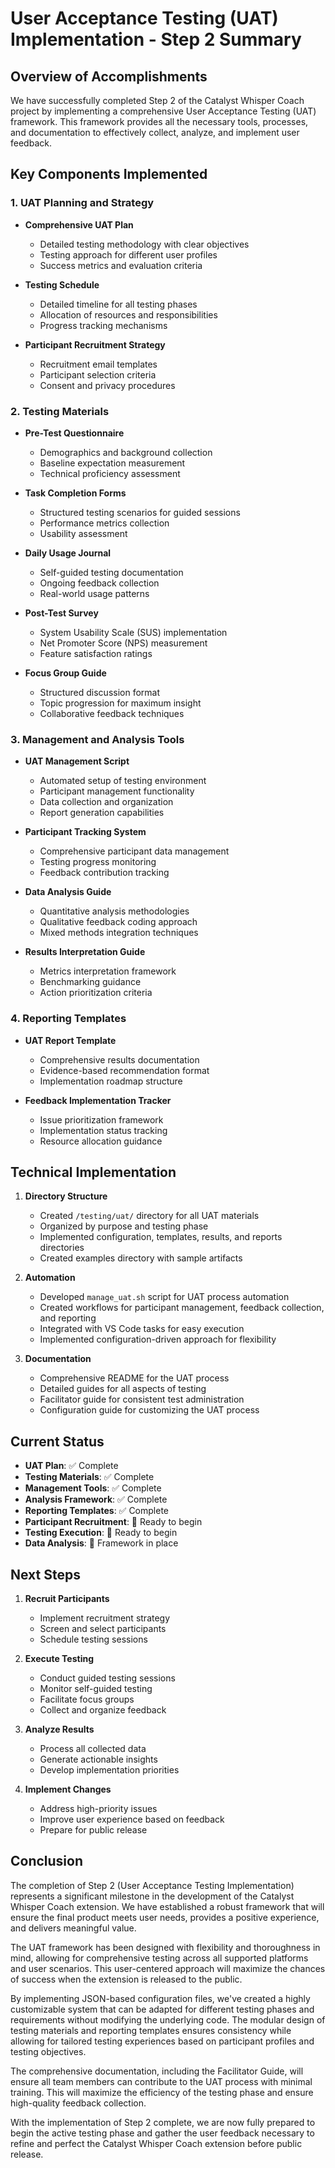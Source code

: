 # User Acceptance Testing (UAT) Implementation - Step 2 Summary

## Overview of Accomplishments

We have successfully completed Step 2 of the Catalyst Whisper Coach project by implementing a comprehensive User Acceptance Testing (UAT) framework. This framework provides all the necessary tools, processes, and documentation to effectively collect, analyze, and implement user feedback.

## Key Components Implemented

### 1. UAT Planning and Strategy

- **Comprehensive UAT Plan**
  - Detailed testing methodology with clear objectives
  - Testing approach for different user profiles
  - Success metrics and evaluation criteria

- **Testing Schedule**
  - Detailed timeline for all testing phases
  - Allocation of resources and responsibilities
  - Progress tracking mechanisms

- **Participant Recruitment Strategy**
  - Recruitment email templates
  - Participant selection criteria
  - Consent and privacy procedures

### 2. Testing Materials

- **Pre-Test Questionnaire**
  - Demographics and background collection
  - Baseline expectation measurement
  - Technical proficiency assessment

- **Task Completion Forms**
  - Structured testing scenarios for guided sessions
  - Performance metrics collection
  - Usability assessment

- **Daily Usage Journal**
  - Self-guided testing documentation
  - Ongoing feedback collection
  - Real-world usage patterns

- **Post-Test Survey**
  - System Usability Scale (SUS) implementation
  - Net Promoter Score (NPS) measurement
  - Feature satisfaction ratings

- **Focus Group Guide**
  - Structured discussion format
  - Topic progression for maximum insight
  - Collaborative feedback techniques

### 3. Management and Analysis Tools

- **UAT Management Script**
  - Automated setup of testing environment
  - Participant management functionality
  - Data collection and organization
  - Report generation capabilities

- **Participant Tracking System**
  - Comprehensive participant data management
  - Testing progress monitoring
  - Feedback contribution tracking

- **Data Analysis Guide**
  - Quantitative analysis methodologies
  - Qualitative feedback coding approach
  - Mixed methods integration techniques

- **Results Interpretation Guide**
  - Metrics interpretation framework
  - Benchmarking guidance
  - Action prioritization criteria

### 4. Reporting Templates

- **UAT Report Template**
  - Comprehensive results documentation
  - Evidence-based recommendation format
  - Implementation roadmap structure

- **Feedback Implementation Tracker**
  - Issue prioritization framework
  - Implementation status tracking
  - Resource allocation guidance

## Technical Implementation

1. **Directory Structure**
   - Created `/testing/uat/` directory for all UAT materials
   - Organized by purpose and testing phase
   - Implemented configuration, templates, results, and reports directories
   - Created examples directory with sample artifacts

2. **Automation**
   - Developed `manage_uat.sh` script for UAT process automation
   - Created workflows for participant management, feedback collection, and reporting
   - Integrated with VS Code tasks for easy execution
   - Implemented configuration-driven approach for flexibility

3. **Documentation**
   - Comprehensive README for the UAT process
   - Detailed guides for all aspects of testing
   - Facilitator guide for consistent test administration
   - Configuration guide for customizing the UAT process

## Current Status

- **UAT Plan**: ✅ Complete
- **Testing Materials**: ✅ Complete
- **Management Tools**: ✅ Complete
- **Analysis Framework**: ✅ Complete
- **Reporting Templates**: ✅ Complete
- **Participant Recruitment**: 🔄 Ready to begin
- **Testing Execution**: 🔄 Ready to begin
- **Data Analysis**: 🔄 Framework in place

## Next Steps

1. **Recruit Participants**
   - Implement recruitment strategy
   - Screen and select participants
   - Schedule testing sessions

2. **Execute Testing**
   - Conduct guided testing sessions
   - Monitor self-guided testing
   - Facilitate focus groups
   - Collect and organize feedback

3. **Analyze Results**
   - Process all collected data
   - Generate actionable insights
   - Develop implementation priorities

4. **Implement Changes**
   - Address high-priority issues
   - Improve user experience based on feedback
   - Prepare for public release

## Conclusion

The completion of Step 2 (User Acceptance Testing Implementation) represents a significant milestone in the development of the Catalyst Whisper Coach extension. We have established a robust framework that will ensure the final product meets user needs, provides a positive experience, and delivers meaningful value.

The UAT framework has been designed with flexibility and thoroughness in mind, allowing for comprehensive testing across all supported platforms and user scenarios. This user-centered approach will maximize the chances of success when the extension is released to the public.

By implementing JSON-based configuration files, we've created a highly customizable system that can be adapted for different testing phases and requirements without modifying the underlying code. The modular design of testing materials and reporting templates ensures consistency while allowing for tailored testing experiences based on participant profiles and testing objectives.

The comprehensive documentation, including the Facilitator Guide, will ensure all team members can contribute to the UAT process with minimal training. This will maximize the efficiency of the testing phase and ensure high-quality feedback collection.

With the implementation of Step 2 complete, we are now fully prepared to begin the active testing phase and gather the user feedback necessary to refine and perfect the Catalyst Whisper Coach extension before public release.
